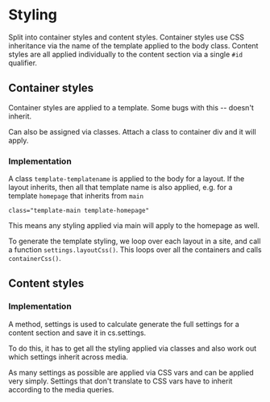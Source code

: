 # Styling

Split into container styles and content styles. Container styles use CSS inheritance via the name of the template applied to the body class. Content styles are all applied individually to the content section via a single `#id` qualifier.

## Container styles

Container styles are applied to a template. Some bugs with this -- doesn't inherit.

Can also be assigned via classes. Attach a class to container div and it will apply.

### Implementation

A class `template-templatename` is applied to the body for a layout. If the layout inherits, then all that template name is also applied, e.g. for a template `homepage` that inherits from `main`

```
class="template-main template-homepage"
```

This means any styling applied via main will apply to the homepage as well.

To generate the template styling, we loop over each layout in a site, and call a function `settings.layoutCss()`. This loops over all the containers and calls `containerCss()`.

## Content styles


### Implementation

A method, settings is used to calculate generate the full settings for a content section and save it in cs.settings.

To do this, it has to get all the styling applied via classes and also work out which settings inherit across media.

As many settings as possible are applied via CSS vars and can be applied very simply. Settings that don't translate to CSS vars have to inherit according to the media queries. 







